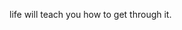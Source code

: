  life will teach you how to get through it.
<!--
<img src="./IMG_20230826_094444-01.jpeg"/>
<blockquote>
  <b>Bangsaen Beach</b> - Photo by me(mac)</blockquote><br />

-->
